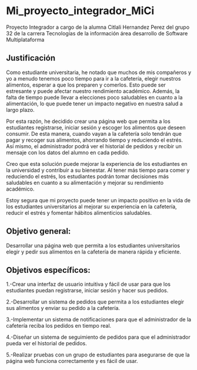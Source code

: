 # Mi_proyecto_integrador_MiCi
Proyecto Integrador a cargo de la alumna Citlali Hernandez Perez del grupo 32 de la carrera Tecnologías de la información área desarrollo de Software Multiplataforma 
## Justificación
Como estudiante universitaria, he notado que muchos de mis compañeros y yo a menudo tenemos poco tiempo para ir a la cafetería, elegir nuestros alimentos, esperar a que los preparen y comerlos. Esto puede ser estresante y puede afectar nuestro rendimiento académico. Además, la falta de tiempo puede llevar a elecciones poco saludables en cuanto a la alimentación, lo que puede tener un impacto negativo en nuestra salud a largo plazo.

Por esta razón, he decidido crear una página web que permita a los estudiantes registrarse, iniciar sesión y escoger los alimentos que deseen consumir. De esta manera, cuando vayan a la cafetería solo tendrán que pagar y recoger sus alimentos, ahorrando tiempo y reduciendo el estrés. Así mismo, el administrador podrá ver el historial de pedidos y recibir un mensaje con los datos del alumno en cada pedido.

Creo que esta solución puede mejorar la experiencia de los estudiantes en la universidad y contribuir a su bienestar. Al tener más tiempo para comer y reduciendo el estrés, los estudiantes podrán tomar decisiones más saludables en cuanto a su alimentación y mejorar su rendimiento académico.

Estoy segura que mi proyecto puede tener un impacto positivo en la vida de los estudiantes universitarios al mejorar su experiencia en la cafetería, reducir el estrés y fomentar hábitos alimenticios saludables.

## Objetivo general:

Desarrollar una página web que permita a los estudiantes universitarios elegir y pedir sus alimentos en la cafetería de manera rápida y eficiente.

## Objetivos específicos:

1.-Crear una interfaz de usuario intuitiva y fácil de usar para que los estudiantes puedan registrarse, iniciar sesión y hacer sus pedidos.

2.-Desarrollar un sistema de pedidos que permita a los estudiantes elegir sus alimentos y enviar su pedido a la cafetería.

3.-Implementar un sistema de notificaciones para que el administrador de la cafetería reciba los pedidos en tiempo real.

4.-Diseñar un sistema de seguimiento de pedidos para que el administrador pueda ver el historial de pedidos.

5.-Realizar pruebas con un grupo de estudiantes para asegurarse de que la página web funciona correctamente y es fácil de usar.
